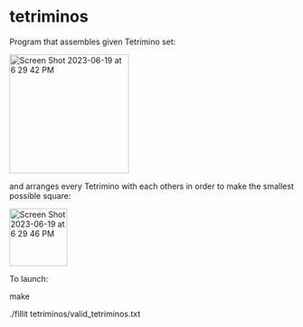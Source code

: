 # tetriminos

Program that assembles given Tetrimino set:

<img width="211" alt="Screen Shot 2023-06-19 at 6 29 42 PM" src="https://github.com/v47stepanenko/tetriminos/assets/65294723/52a29daf-292e-4baa-b7df-1f4ab3bdeec9">

and arranges every Tetrimino with each others in order to make
the smallest possible square:

<img width="102" alt="Screen Shot 2023-06-19 at 6 29 46 PM" src="https://github.com/v47stepanenko/tetriminos/assets/65294723/a4fa3d65-2dd4-481d-abd3-0e805a998383">

To launch:

make

./fillit tetriminos/valid_tetriminos.txt
